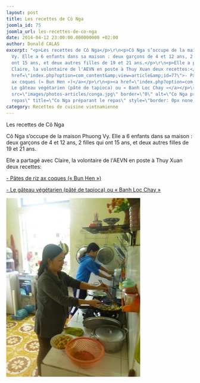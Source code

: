 ```yaml
---
layout: post
title: Les recettes de Cô Nga
joomla_id: 75
joomla_url: les-recettes-de-co-nga
date: 2014-04-12 23:00:00.000000000 +02:00
author: Donald CALAS
excerpt: "<p>Les recettes de Cô Nga</p>\r\n<p>Cô Nga s’occupe de la maison Phuong
  Vy. Elle a 6 enfants dans sa maison : deux garçons de 4 et 12 ans, 2 filles qui
  ont 15 ans, et deux autres filles de 19 et 21 ans.</p>\r\n<p>Elle a partagé avec
  Claire, la volontaire de l'AEVN en poste à Thuy Xuan deux recettes:</p>\r\n<p><a
  href=\"index.php?option=com_content&amp;view=article&amp;id=77\">- Pâtes de riz
  ax coques (« Bun Hen »)</a></p>\r\n<p><a href=\"index.php?option=com_content&amp;view=article&amp;id=78\">-
  Le gâteau végétarien (pâté de tapioca) ou « Banh Loc Chay »</a></p>\r\n\r\n<p><img
  src=\"images/photos-articles/conga.jpg\" border=\"0\" alt=\"Co Nga préparant le
  repas\" title=\"Co Nga préparant le repas\" style=\"border: 0px none;\" /></p>"
category: Recettes de cuisine vietnamienne
---
```

<p>Les recettes de Cô Nga</p>
<p>Cô Nga s’occupe de la maison Phuong Vy. Elle a 6 enfants dans sa maison : deux garçons de 4 et 12 ans, 2 filles qui ont 15 ans, et deux autres filles de 19 et 21 ans.</p>
<p>Elle a partagé avec Claire, la volontaire de l'AEVN en poste à Thuy Xuan deux recettes:</p>
<p><a href="index.php?option=com_content&amp;view=article&amp;id=77">- Pâtes de riz ax coques (« Bun Hen »)</a></p>
<p><a href="index.php?option=com_content&amp;view=article&amp;id=78">- Le gâteau végétarien (pâté de tapioca) ou « Banh Loc Chay »</a></p>

<p><img src="/assets/images/photos-articles/conga.jpg" border="0" alt="Co Nga préparant le repas" title="Co Nga préparant le repas" style="border: 0px none;" /></p>
